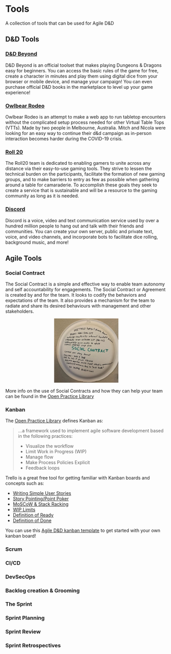 # Tools
A collection of tools that can be used for Agile D&D

## D&D Tools

### [D&D Beyond](https://dndbeyond.com)
D&D Beyond is an official toolset that makes playing Dungeons & Dragons easy for beginners. You can access the basic rules of the game for free, create a character in minutes and play them using digital dice from your browser or mobile device, and manage your campaign! You can even purchase official D&D books in the marketplace to level up your game experience!
### [Owlbear Rodeo](https://owlbear.rodeo)
Owlbear Rodeo is an attempt to make a web app to run tabletop encounters without the complicated setup process needed for other Virtual Table Tops (VTTs).
Made by two people in Melbourne, Australia. Mitch and Nicola were looking for an easy way to continue their d&d campaign as in-person interaction becomes harder during the COVID-19 crisis.
### [Roll 20](https://roll20.net)
The Roll20 team is dedicated to enabling gamers to unite across any distance via their easy-to-use gaming tools. They strive to lessen the technical burden on the participants, facilitate the formation of new gaming groups, and to make barriers to entry as few as possible when gathering around a table for camaraderie. To accomplish these goals they seek to create a service that is sustainable and will be a resource to the gaming community as long as it is needed.

### [Discord](https://discord.com)
Discord is a voice, video and text communication service used by over a hundred million people to hang out and talk with their friends and communities.  You can create your own server, public and private text, voice, and video channels, and incorporate bots to facilitate dice rolling, background music, and more!
## Agile Tools
### Social Contract
The Social Contract is a simple and effective way to enable team autonomy and self accountability for engagements. The Social Contract or Agreement is created by and for the team. It looks to codify the behaviors and expectations of the team. It also provides a mechanism for the team to radiate and share its desired behaviours with management and other stakeholders.

<p align="center">
  <img width="200" src="https://raw.githubusercontent.com/aharrisonx/agile-dnd/main/src/images/social-contract-small.jpg" alt="Simple Social Contract written on a paper plate">
</p>

More info on the use of Social Contracts and how they can help your team can be found in the [Open Practice Library](https://openpracticelibrary.com/practice/social-contract/)
### Kanban
The [Open Practice Library](https://openpracticelibrary.com/practice/kanban/) defines Kanban as:

> ...a framework used to implement agile software development based in the following practices:
> 
> * Visualize the workflow
> * Limit Work in Progress (WIP)
> * Manage flow
> * Make Process Policies Explicit
> * Feedback loops

Trello is a great free tool for getting familiar with Kanban boards and concepts such as:

* [Writing Simple User Stories](https://openpracticelibrary.com/practice/story-kick-offs/)
* [Story Pointing/Point Poker](https://openpracticelibrary.com/practice/story-repointing/)
* [MoSCoW & Stack Racking](http://www.pminheels.com/2016/10/prioritization-moscow-and-stack-rank.html)
* [WIP Limits](https://openpracticelibrary.com/practice/limit-work-in-progress/)
* [Definition of Ready](https://openpracticelibrary.com/practice/definition-of-ready/)
* [Definition of Done](https://openpracticelibrary.com/practice/definition-of-done/)

You can use this [Agile D&D kanban template](https://trello.com/b/Tie2l00J/agile-dd-template) to get started with your own kanban board!

### Scrum

### CI/CD

### DevSecOps

### Backlog creation & Grooming

### The Sprint

### Sprint Planning

### Sprint Review

### Sprint Retrospectives